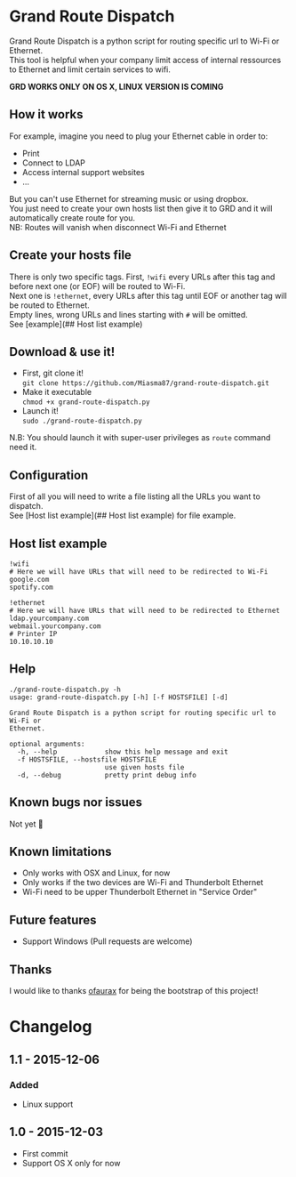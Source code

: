 # Grand Route Dispatch
Grand Route Dispatch is a python script for routing specific url to Wi-Fi or Ethernet.  
This tool is helpful when your company limit access of internal ressources to Ethernet and limit certain services to wifi.

**GRD WORKS ONLY ON OS X, LINUX VERSION IS COMING**

## How it works
For example, imagine you need to plug your Ethernet cable in order to:  

* Print  
* Connect to LDAP  
* Access internal support websites  
* ...  

But you can't use Ethernet for streaming music or using dropbox.  
You just need to create your own hosts list then give it to GRD and it will automatically create route for you.  
NB: Routes will vanish when disconnect Wi-Fi and Ethernet

## Create your hosts file
There is only two specific tags.
First, `!wifi` every URLs after this tag and before next one (or EOF) will be routed to Wi-Fi.  
Next one is `!ethernet`, every URLs after this tag until EOF or another tag will be routed to Ethernet.  
Empty lines, wrong URLs and lines starting with `#` will be omitted.  
See [example](## Host list example)

## Download & use it!
* First, git clone it!  
`git clone https://github.com/Miasma87/grand-route-dispatch.git`
* Make it executable  
`chmod +x grand-route-dispatch.py`
* Launch it!  
`sudo ./grand-route-dispatch.py`

N.B: You should launch it with super-user privileges as `route` command need it.

## Configuration
First of all you will need to write a file listing all the URLs you want to dispatch.  
See [Host list example](## Host list example) for file example.

## Host list example
```
!wifi
# Here we will have URLs that will need to be redirected to Wi-Fi
google.com
spotify.com

!ethernet
# Here we will have URLs that will need to be redirected to Ethernet
ldap.yourcompany.com
webmail.yourcompany.com
# Printer IP
10.10.10.10
```

## Help
```
./grand-route-dispatch.py -h
usage: grand-route-dispatch.py [-h] [-f HOSTSFILE] [-d]

Grand Route Dispatch is a python script for routing specific url to Wi-Fi or
Ethernet.

optional arguments:
  -h, --help            show this help message and exit
  -f HOSTSFILE, --hostsfile HOSTSFILE
                        use given hosts file
  -d, --debug           pretty print debug info
```

## Known bugs nor issues
Not yet 🍻

## Known limitations
- Only works with OSX and Linux, for now
- Only works if the two devices are Wi-Fi and Thunderbolt Ethernet
- Wi-Fi need to be upper Thunderbolt Ethernet in "Service Order"

## Future features
- Support Windows (Pull requests are welcome)

## Thanks
I would like to thanks [ofaurax](https://github.com/ofaurax) for being the bootstrap of this project!

# Changelog
## 1.1 - 2015-12-06
### Added
- Linux support

## 1.0 - 2015-12-03
- First commit
- Support OS X only for now